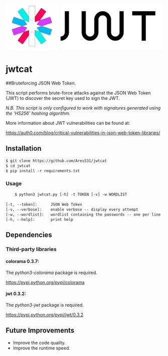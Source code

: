 ![JSON Web Token Brute-forcer](images/jwtcat_logo.png)
# jwtcat
##Bruteforcing JSON Web Token.

This script performs brute-force attacks against the JSON Web Token (JWT) to discover the secret key used to sign the JWT. 

*N.B. This script is only configured to work with signatures generated using the 'HS256' hashing algorithm.*

More information about JWT vulnerabilities can be found at:

<https://auth0.com/blog/critical-vulnerabilities-in-json-web-token-libraries/>

## Installation
	$ git clone https://github.com/AresS31/jwtcat
	$ cd jwtcat
    $ pip install -r requirements.txt

### Usage
        $ python3 jwtcat.py [-h] -t TOKEN [-v] -w WORDLIST

    [-t, --token]:      JSON Web Token 
    [-v, --verbose]:    enable verbose -- display every attempt
    [-w, --wordlist]:   wordlist containing the passwords -- one per line
    [-h, --help]:       print help

## Dependencies
### Third-party libraries
#### colorama 0.3.7:
The *python3-colorama* package is required. 

<https://pypi.python.org/pypi/colorama>

#### jwt 0.3.2: 
The *python3-jwt* package is required. 

<https://pypi.python.org/pypi/jwt/0.3.2>  

## Future Improvements
* Improve the code quality.
* Improve the runtime speed.